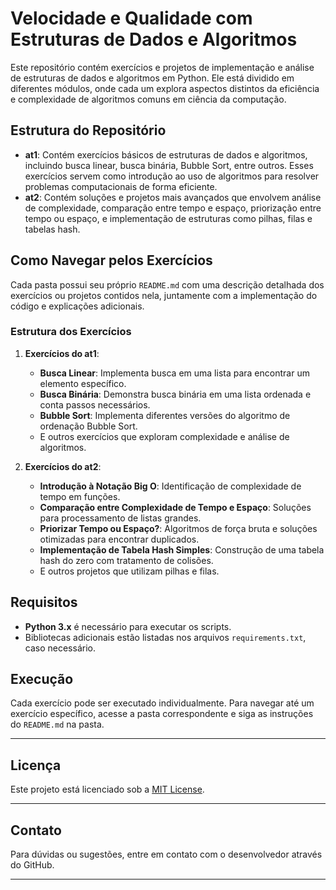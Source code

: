 # Velocidade e Qualidade com Estruturas de Dados e Algoritmos

Este repositório contém exercícios e projetos de implementação e análise de estruturas de dados e algoritmos em Python. Ele está dividido em diferentes módulos, onde cada um explora aspectos distintos da eficiência e complexidade de algoritmos comuns em ciência da computação.

## Estrutura do Repositório

- **at1**: Contém exercícios básicos de estruturas de dados e algoritmos, incluindo busca linear, busca binária, Bubble Sort, entre outros. Esses exercícios servem como introdução ao uso de algoritmos para resolver problemas computacionais de forma eficiente.
- **at2**: Contém soluções e projetos mais avançados que envolvem análise de complexidade, comparação entre tempo e espaço, priorização entre tempo ou espaço, e implementação de estruturas como pilhas, filas e tabelas hash.

## Como Navegar pelos Exercícios

Cada pasta possui seu próprio `README.md` com uma descrição detalhada dos exercícios ou projetos contidos nela, juntamente com a implementação do código e explicações adicionais.

### Estrutura dos Exercícios

1. **Exercícios do at1**:
   - **Busca Linear**: Implementa busca em uma lista para encontrar um elemento específico.
   - **Busca Binária**: Demonstra busca binária em uma lista ordenada e conta passos necessários.
   - **Bubble Sort**: Implementa diferentes versões do algoritmo de ordenação Bubble Sort.
   - E outros exercícios que exploram complexidade e análise de algoritmos.

2. **Exercícios do at2**:
   - **Introdução à Notação Big O**: Identificação de complexidade de tempo em funções.
   - **Comparação entre Complexidade de Tempo e Espaço**: Soluções para processamento de listas grandes.
   - **Priorizar Tempo ou Espaço?**: Algoritmos de força bruta e soluções otimizadas para encontrar duplicados.
   - **Implementação de Tabela Hash Simples**: Construção de uma tabela hash do zero com tratamento de colisões.
   - E outros projetos que utilizam pilhas e filas.

## Requisitos

- **Python 3.x** é necessário para executar os scripts.
- Bibliotecas adicionais estão listadas nos arquivos `requirements.txt`, caso necessário.

## Execução

Cada exercício pode ser executado individualmente. Para navegar até um exercício específico, acesse a pasta correspondente e siga as instruções do `README.md` na pasta.

---

## Licença

Este projeto está licenciado sob a [MIT License](LICENSE).

---

## Contato

Para dúvidas ou sugestões, entre em contato com o desenvolvedor através do GitHub.

---
